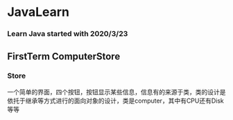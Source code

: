 # JavaLearn

### Learn Java started with 2020/3/23

## FirstTerm ComputerStore

### Store
一个简单的界面，四个按钮，按钮显示某些信息，信息有的来源于类，类的设计是依托于继承等方式进行的面向对象的设计，类是computer，其中有CPU还有Disk等等
